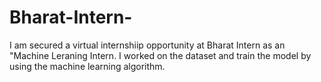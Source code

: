 # Bharat-Intern-
I am secured a virtual internshiip opportunity at Bharat Intern as an "Machine Leraning Intern.
I worked on the dataset and train the model by using the machine learning algorithm.
